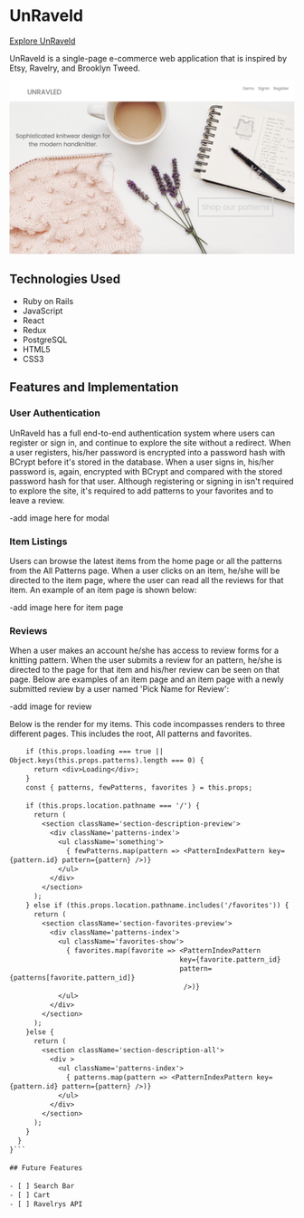 # UnRaveld

[Explore UnRaveld](http://unraveld.herokuapp.com/#/)

UnRaveld is a single-page e-commerce web application that is inspired by Etsy, Ravelry, and Brooklyn Tweed.

![UnRaveld](https://github.com/maryhowell/Unraveled/blob/master/app/assets/images/front-unraveld.png)

## Technologies Used

* Ruby on Rails
* JavaScript
* React
* Redux
* PostgreSQL
* HTML5
* CSS3

## Features and Implementation

### User Authentication

UnRaveld has a full end-to-end authentication system where users can register or sign in, and continue to explore the site without a redirect. When a user registers, his/her password is encrypted into a password hash with BCrypt before it's stored in the database. When a user signs in, his/her password is, again, encrypted with BCrypt and compared with the stored password hash for that user. Although registering or signing in isn't required to explore the site, it's required to add patterns to your favorites and to leave a review.

-add image here for modal

### Item Listings

Users can browse the latest items from the home page or all the patterns from the All Patterns page. When a user clicks on an item, he/she will be directed to the item page, where the user can read all the reviews for that item. An example of an item page is shown below:

-add image here for item page

### Reviews

When a user makes an account he/she has access to review forms for a knitting pattern. When the user submits a review for an pattern, he/she is directed to the page for that item and his/her review can be seen on that page. Below are examples of an item page and an item page with a newly submitted review by a user named 'Pick Name for Review':

-add image for review


Below is the render for my items.  This code incompasses renders to three different pages.  This includes the root, All patterns and favorites.  


```  render() {
    if (this.props.loading === true || Object.keys(this.props.patterns).length === 0) {
      return <div>Loading</div>;
    }
    const { patterns, fewPatterns, favorites } = this.props;

    if (this.props.location.pathname === '/') {
      return (
        <section className='section-description-preview'>
          <div className='patterns-index'>
            <ul className='something'>
              { fewPatterns.map(pattern => <PatternIndexPattern key={pattern.id} pattern={pattern} />)}
            </ul>
          </div>
        </section>
      );
    } else if (this.props.location.pathname.includes('/favorites')) {
      return (
        <section className='section-favorites-preview'>
          <div className='patterns-index'>
            <ul className='favorites-show'>
              { favorites.map(favorite => <PatternIndexPattern
                                          key={favorite.pattern_id}
                                          pattern={patterns[favorite.pattern_id]}
                                           />)}
            </ul>
          </div>
        </section>
      );
    }else {
      return (
        <section className='section-description-all'>
          <div >
            <ul className='patterns-index'>
              { patterns.map(pattern => <PatternIndexPattern key={pattern.id} pattern={pattern} />)}
            </ul>
          </div>
        </section>
      );
    }
  }
}```

## Future Features

- [ ] Search Bar
- [ ] Cart
- [ ] Ravelrys API 
